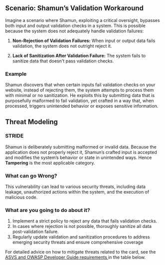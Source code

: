 ## Scenario: Shamun’s Validation Workaround

Imagine a scenario where Shamun, exploiting a critical oversight, bypasses both input and output validation checks in a system. This is possible because the system does not adequately handle validation failures:

1. **Non-Rejection of Validation Failures:** When input or output data fails validation, the system does not outright reject it.

2. **Lack of Sanitization After Validation Failure:** The system fails to sanitize data that doesn't pass validation checks.

### Example

Shamun discovers that when certain inputs fail validation checks on your website, instead of rejecting them, the system attempts to process them with minimal or no sanitization. He exploits this by submitting data that is purposefully malformed to fail validation, yet crafted in a way that, when processed, triggers unintended behavior or exposes sensitive information.

## Threat Modeling

### STRIDE

Shamun is deliberately submitting malformed or invalid data.
Because the application does not properly reject it, Shamun’s crafted input is accepted and modifies the system’s behavior or state in unintended ways. Hence **Tampering** is the most applicable category.

### What can go Wrong?

This vulnerability can lead to various security threats, including data leakage, unauthorized actions within the system, and the execution of malicious code.

### What are you going to do about it?

1. Implement a strict policy to reject any data that fails validation checks. 
2. In cases where rejection is not possible, thoroughly sanitize all data post-validation failure. 
3. Regularly update validation and sanitization procedures to address emerging security threats and ensure comprehensive coverage

For detailed advice on how to mitigate threats related to the card, see the [ASVS and OWASP Developer Guide requirements ](#mapping 'ASVS and OWASP Developer Guide requirements [internal]') in the table below.

